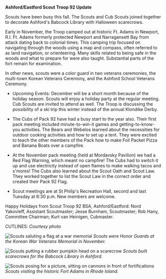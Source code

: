 **Ashford/Eastford Scout Troop 92 Update**

Scouts have been busy this fall. The Scouts and Cub Scouts joined
together to decorate Ashford's Babcock Library with Halloween
scarecrows.

Early in November, the Troop camped out at historic Ft. Adams in
Newport, R.I. Ft. Adams formerly protected Newport and Narragansett Bay
from attack dating back to colonial times. This camping trip focused on
navigating through the woods using a map and compass, often referred to
as land navigation, or orienteering. Many skills related to being safe
in the woods and what to prepare for were also taught. Substantial parts
of the fort remain for examination.

In other news, scouts were a color guard in two veterans ceremonies, the
multi-town Korean Veterans Ceremony, and the Ashford School Veterans
Ceremony.

- Upcoming Events: December will be a short month because of the holiday
season. Scouts will enjoy a holiday party at the regular meeting. Cub
Scouts are invited to attend as well. The Troop is discussing the
possibility of a ski trip this winter instead of the annual Klondike
Derby.

- The Cubs of Pack 92 have had a busy start to the year also. Their
first pack meeting included minute-to-win-it games and
getting-to-know-you activities. The Bears and Webelos learned about the
necessities for outdoor cooking activities and how to set up a tent.
They were excited to teach the other members of the Pack how to make
Foil Packet Pizza and Banana Boats over a campfire.

- At the November pack meeting (held at Mordavsky Pavilion) we had a Red
Flag Warning, which meant no campfire! The Cubs had to switch it up and
use electricity instead of open flames to make walking tacos and
s'mores! The Cubs also learned about the Scout Oath and Scout Law. They
worked together to list the Scout Law in the correct order and created
their Pack 92 Flag.

- Scout meetings are at St Philip's Recreation Hall, second and last
Tuesday at 6:30 p.m. New members are welcome.

Happy Holidays from Scout Troop 92 BSA, Ashford/Eastford: Nord
Yakovleff, Assistant Scoutmaster; Jesse Burnham, Scoutmaster; Rob Hany,
Committee Chairman; Kurt van Heinigen, Cubmaster.

CUTLINES: *Courtesy photo*

![Scouts saluting a flag at a war memorial](assets/images/33-3-scouts-1.jpg)
*Scouts were Honor Guards at the Korean War Veterans Memorial in
November.*

![Scouts putting a rubber pumpkin head on a scarecrow](assets/images/33-3-scouts-2.jpg)
*Scouts built scarecrows for the Babcock Library in Ashford.*

![Scouts posing for a picture, sitting on cannons in front of fortifications](assets/images/33-3-scouts-3.jpg)
*Scouts visiting the historic Fort Adams in Rhode Island.*